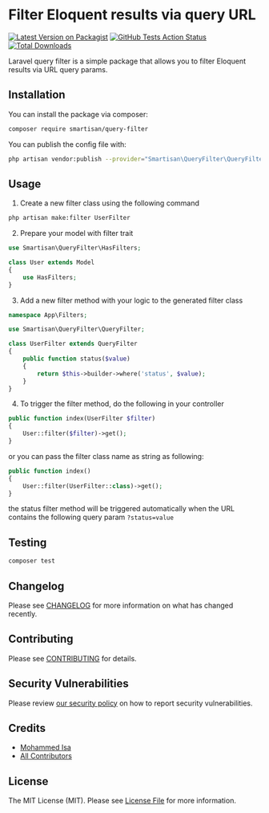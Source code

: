 # Filter Eloquent results via query URL

[![Latest Version on Packagist](https://img.shields.io/packagist/v/smartisan/query-filter.svg?style=flat-square)](https://packagist.org/packages/smartisan/query-filter)
[![GitHub Tests Action Status](https://github.com/iamohd/query-filter/workflows/run-tests/badge.svg)](https://github.com/iamohd/query-filter/actions?query=workflow%3Arun-tests)
[![Total Downloads](https://img.shields.io/packagist/dt/smartisan/query-filter.svg?style=flat-square)](https://packagist.org/packages/smartisan/query-filter)


Laravel query filter is a simple package that allows you to filter Eloquent results via URL query params.

## Installation

You can install the package via composer:

```bash
composer require smartisan/query-filter
```

You can publish the config file with:
```bash
php artisan vendor:publish --provider="Smartisan\QueryFilter\QueryFilterServiceProvider" --tag="config"
```

## Usage
1. Create a new filter class using the following command
```bash
php artisan make:filter UserFilter
```

2. Prepare your model with filter trait
```php
use Smartisan\QueryFilter\HasFilters;

class User extends Model
{
    use HasFilters;
}
```

3. Add a new filter method with your logic to the generated filter class
```php
namespace App\Filters;

use Smartisan\QueryFilter\QueryFilter;

class UserFilter extends QueryFilter
{
    public function status($value)
    {
        return $this->builder->where('status', $value);
    }
}
```

4. To trigger the filter method, do the following in your controller
```php
public function index(UserFilter $filter)
{
    User::filter($filter)->get();
}
```

or you can pass the filter class name as string as following:
```php
public function index()
{
    User::filter(UserFilter::class)->get();
}
```

the status filter method will be triggered automatically when the URL contains the following query param ```?status=value```

## Testing

```bash
composer test
```

## Changelog

Please see [CHANGELOG](CHANGELOG.md) for more information on what has changed recently.

## Contributing

Please see [CONTRIBUTING](.github/CONTRIBUTING.md) for details.

## Security Vulnerabilities

Please review [our security policy](../../security/policy) on how to report security vulnerabilities.

## Credits

- [Mohammed Isa](https://github.com/iamohd)
- [All Contributors](../../contributors)

## License

The MIT License (MIT). Please see [License File](LICENSE.md) for more information.
